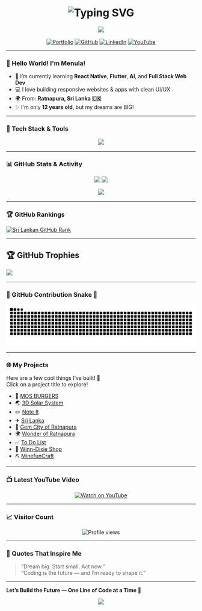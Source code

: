 <h1 align="center">
  <img src="https://readme-typing-svg.demolab.com?font=Fira+Code&duration=3000&pause=1000&center=true&vCenter=true&width=435&lines=Hi+I'm+Menula+De+Silva!;A+12+y%2Fo+Tech+Enthusiast!;Web+%26+App+Developer!;Loves+Coding+%26+Robotics!" alt="Typing SVG" />
</h1>

<p align="center">
  <img src="https://media.giphy.com/media/qgQUggAC3Pfv687qPC/giphy.gif" width="250"/>
</p>

<p align="center">
  <a href="https://dms-menula.github.io/"><img alt="Portfolio" src="https://img.shields.io/badge/My%20Portfolio-%230a0a0a.svg?style=for-the-badge&logo=firefox&logoColor=white"></a>
  <a href="https://github.com/DMS-Menula"><img alt="GitHub" src="https://img.shields.io/github/followers/DMS-Menula?label=Follow&style=for-the-badge&logo=github"></a>
  <a href="https://www.linkedin.com/in/dinayadura-menula-sasen-de-silva-573810310/"><img alt="LinkedIn" src="https://img.shields.io/badge/LinkedIn-%230077B5.svg?style=for-the-badge&logo=linkedin&logoColor=white"></a>
  <a href="https://www.youtube.com/@CodeHero-DMS"><img alt="YouTube" src="https://img.shields.io/badge/Youtube-%23FF0000.svg?style=for-the-badge&logo=youtube&logoColor=white"></a>
</p>

---

### 👋 Hello World! I'm Menula!

- 🧠 I’m currently learning **React Native**, **Flutter**, **AI**, and **Full Stack Web Dev**  
- 💻 I love building responsive websites & apps with clean UI/UX  
- 🌍 From: **Ratnapura, Sri Lanka 🇱🇰**  
- ✨ I'm only **12 years old**, but my dreams are BIG!  

---

### 🚀 Tech Stack & Tools

<p align="center">
  <img src="https://skillicons.dev/icons?i=html,css,js,bootstrap,tailwind,php,react,angular,figma,wordpress,python,java,mysql,dart,flutter,vscode,github,git" />
</p>

---

### 📊 GitHub Stats & Activity

<p align="center">
  <img src="https://github-readme-stats.vercel.app/api?username=DMS-Menula&show_icons=true&theme=tokyonight" height="180px"/>
  <img src="https://github-readme-stats.vercel.app/api/top-langs/?username=DMS-Menula&layout=compact&theme=tokyonight" height="180px"/>
</p>

<p align="center">
  <img src="https://github-readme-streak-stats.herokuapp.com?user=DMS-Menula&theme=tokyonight&hide_border=true"/>
</p>

---


### 🏆 GitHub Rankings

[![Sri Lankan GitHub Rank](https://img.shields.io/badge/dynamic/json?url=https%3A%2F%2Fcommitters.top%2Fsri_lanka%2Fbadge%2FDMS-Menula&label=Sri%20Lanka%20Rank&query=%24.rank&color=blue&logo=data:image/svg+xml;base64,PHN2ZyB4bWxucz0iaHR0cDovL3d3dy53My5vcmcvMjAwMC9zdmciIHZpZXdCb3g9IjAgMCA1MTIgNTEyIj48cGF0aCBmaWxsPSIjZmZmIiBkPSJNMjU2IDBDMTE0LjYgMCAwIDExNC42IDAgMjU2czExNC42IDI1NiAyNTYgMjU2IDI1Ni0xMTQuNiAyNTYtMjU2UzM5Ny40IDAgMjU2IDB6Ii8+PHBhdGggZmlsbD0iI0ZFMDAwMCIgZD0iTTI1NiAxMjguN2wtMTIuOSA0MC4xSDk3LjlsMzMuNSAyNC4zLTEyLjkgNDAuMUwxNTUgMjA5bC0zMy41IDI0LjMgMTIuOSA0MC4xIDEyLjktNDAuMUwyNTYgMjg4LjVsNDAuMS0xMi45LTEyLjktNDAuMUwzNTcgMjA5bC0xMi45LTQwLjEgMzMuNS0yNC4zLTEyLjktNDAuMUw0MTQgMTY4LjhIMjY4Ljl6Ii8+PC9zdmc+)](https://committers.top/sri_lanka/user/DMS-Menula)

<!-- RANKINGS_START -->
<!-- Rankings will be updated automatically -->
<!-- RANKINGS_END --> 

---


## 🏆 GitHub Trophies

![](https://github-profile-trophy.vercel.app/?username=DMS-Menula&theme=dracula&no&hide_border=true"&no-bg=false&margin-w=4)

---

### 🧩 GitHub Contribution Snake 🐍

<p align="center">
  <a href="https://www.youtube.com/watch?v=oMtBioG-j6Q">
    <img src="https://raw.githubusercontent.com/DMS-Menula/DMS-Menula/output/github-contribution-grid-snake.svg" alt="Snake animation" width="800px" class="snake-animation"/>
  </a>
</p>


---

### 🌐 My Projects

Here are a few cool things I’ve built! 🌟  
Click on a project title to explore!

- 🍔 [MOS BURGERS](https://mosburgers.vercel.app/)
- 🌏 [3D Solar System](https://dms-soylar-system.surge.sh/)
- ✏️ [Note It](https://drive.google.com/file/d/1OR0zq1iKQCMJaqitABygLY7D82ZbM_53/view)
- ✈ [Sri Lanka](https://srilanka.surge.sh/)
- 💎 [Gem City of Ratnapura](https://studio.code.org/projects/applab/k0CXhUKX52b12a1BLJpluNthx5hIwApE_k9iqzmwTJc)
- 🌍 [Wonder of Ratnapura](https://ratnapura.glitch.me/)
- ✅ [To Do List](https://todl.glitch.me/)
- 🛒 [Winn-Dixie Shop](https://winn-dixie-shop.surge.sh/)
- ⛏️ [MinefunCraft](https://minefuncraft.vercel.app/)


---

### 📺 Latest YouTube Video

<p align="center">
  <a href="https://www.youtube.com/watch?v=oMtBioG-j6Q">
    <img src="https://img.youtube.com/vi/oMtBioG-j6Q/0.jpg" alt="Watch on YouTube" width="400px"/>
  </a>
</p>


---

### 📈 Visitor Count

<p align="center">
  <img src="https://komarev.com/ghpvc/?username=DMS-Menula&style=for-the-badge&color=brightgreen" alt="Profile views" />
</p>

---

### 🧠 Quotes That Inspire Me

> “Dream big. Start small. Act now.”  
> “Coding is the future — and I’m ready to shape it.”

---

**Let’s Build the Future — One Line of Code at a Time 🚀**

<p align="center">
  <img src="https://media.giphy.com/media/v1.Y2lkPTc5MGI3NjExaWY3cnFqaG1uMmJmbGFicG5iMmc0Z3BwbTBvbjJncXFtOXRyMWVjYyZlcD12MV9naWZzX3NlYXJjaCZjdD1n/xUA7bdpLxQhsSQdyog/giphy.gif" height="100">
</p> 
